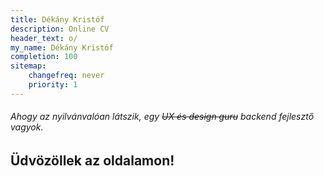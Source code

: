 ```yaml
---
title: Dékány Kristóf
description: Online CV
header_text: o/
my_name: Dékány Kristóf
completion: 100
sitemap:
    changefreq: never
    priority: 1
---
```


###### Ahogy az nyilvánvalóan látszik, egy ~~UX és design guru~~  backend fejlesztő vagyok.

## Üdvözöllek az oldalamon!
